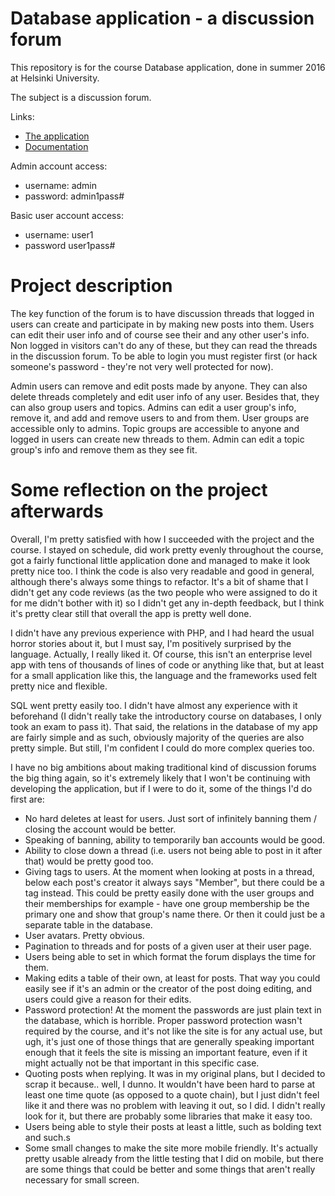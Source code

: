 # Database application - a discussion forum

This repository is for the course Database application, done in summer 2016 at Helsinki University.

The subject is a discussion forum.

Links:

* [The application](http://tuomokar.users.cs.helsinki.fi/tsoha/)
* [Documentation](https://github.com/tuomokar/Tsoha-Bootstrap/tree/master/doc/documentation.pdf)

Admin account access:
- username: admin
- password: admin1pass#

Basic user account access:
- username: user1
- password user1pass#

# Project description

The key function of the forum is to have discussion threads that logged in users can create and participate in by making new posts into them. Users can edit their user info and of course see their and any other user's info. Non logged in visitors can't do any of these, but they can read the threads in the discussion forum. To be able to login you must register first (or hack someone's password - they're not very well protected for now).

Admin users can remove and edit posts made by anyone. They can also delete threads completely and edit user info of any user. Besides that, they can also group users and topics. Admins can edit a user group's info, remove it, and add and remove users to and from them. User groups are accessible only to admins. Topic groups are accessible to anyone and logged in users can create new threads to them. Admin can edit a topic group's info and remove them as they see fit.

# Some reflection on the project afterwards

Overall, I'm pretty satisfied with how I succeeded with the project and the course. I stayed on schedule, did work pretty evenly throughout the course, got a fairly functional little application done and managed to make it look pretty nice too. I think the code is also very readable and good in general, although there's always some things to refactor. It's a bit of shame that I didn't get any code reviews (as the two people who were assigned to do it for me didn't bother with it) so I didn't get any in-depth feedback, but I think it's pretty clear still that overall the app is pretty well done.

I didn't have any previous experience with PHP, and I had heard the usual horror stories about it, but I must say, I'm positively surprised by the language. Actually, I really liked it. Of course, this isn't an enterprise level app with tens of thousands of lines of code or anything like that, but at least for a small application like this, the language and the frameworks used felt pretty nice and flexible.

SQL went pretty easily too. I didn't have almost any experience with it beforehand (I didn't really take the introductory course on databases, I only took an exam to pass it). That said, the relations in the database of my app are fairly simple and as such, obviously majority of the queries are also pretty simple. But still, I'm confident I could do more complex queries too.

I have no big ambitions about making traditional kind of discussion forums the big thing again, so it's extremely likely that I won't be continuing with developing the application, but if I were to do it, some of the things I'd do first are:
- No hard deletes at least for users. Just sort of infinitely banning them / closing the account would be better.
- Speaking of banning, ability to temporarily ban accounts would be good.
- Ability to close down a thread (i.e. users not being able to post in it after that) would be pretty good too.
- Giving tags to users. At the moment when looking at posts in a thread, below each post's creator it always says "Member", but there could be a tag instead. This could be pretty easily done with the user groups and their memberships for example - have one group membership be the primary one and show that group's name there. Or then it could just be a separate table in the database.
- User avatars. Pretty obvious.
- Pagination to threads and for posts of a given user at their user page.
- Users being able to set in which format the forum displays the time for them.
- Making edits a table of their own, at least for posts. That way you could easily see if it's an admin or the creator of the post doing editing, and users could give a reason for their edits.
- Password protection! At the moment the passwords are just plain text in the database, which is horrible. Proper password protection wasn't required by the course, and it's not like the site is for any actual use, but ugh, it's just one of those things that are generally speaking important enough that it feels the site is missing an important feature, even if it might actually not be that important in this specific case.
- Quoting posts when replying. It was in my original plans, but I decided to scrap it because.. well, I dunno. It wouldn't have been hard to parse at least one time quote (as opposed to a quote chain), but I just didn't feel like it and there was no problem with leaving it out, so I did. I didn't really look for it, but there are probably some libraries that make it easy too.
- Users being able to style their posts at least a little, such as bolding text and such.s
- Some small changes to make the site more mobile friendly. It's actually pretty usable already from the little testing that I did on mobile, but there are some things that could be better and some things that aren't really necessary for small screen.
